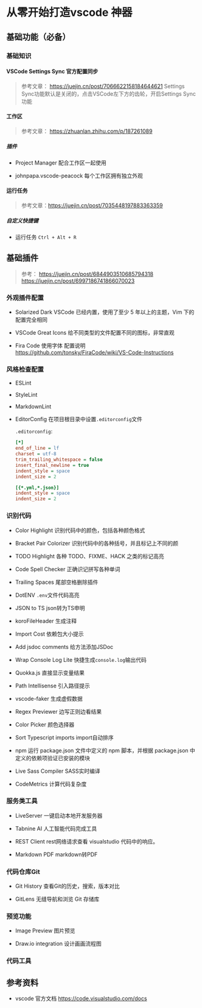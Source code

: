 # 从零开始打造vscode 神器

## 基础功能（必备）

### 基础知识

#### VSCode Settings Sync 官方配置同步

> 参考文章： <https://juejin.cn/post/7066622158184644621>
> Settings Sync功能默认是关闭的，点击VSCode左下方的齿轮，开启Settings Sync功能

#### 工作区

> 参考文章： <https://zhuanlan.zhihu.com/p/187261089>

##### 插件

* Project Manager 配合工作区一起使用

* johnpapa.vscode-peacock 每个工作区拥有独立外观

#### 运行任务

> 参考文章：<https://juejin.cn/post/7035448197883363359>

##### 自定义快捷键

* 运行任务 `Ctrl + Alt + R`

## 基础插件

> 参考：
> <https://juejin.cn/post/6844903510685794318>
> <https://juejin.cn/post/6997186741866070023>

### 外观插件配置

* Solarized Dark VSCode 已经内置，使用了至少 5 年以上的主题，Vim 下的配置完全相同

* VSCode Great Icons 给不同类型的文件配置不同的图标，非常直观

* Fira Code 使用字体 配置说明<https://github.com/tonsky/FiraCode/wiki/VS-Code-Instructions>



### 风格检查配置

* ESLint

* StyleLint

* MarkdownLint

* EditorConfig 在项目根目录中设置`.editorconfig`文件

    `.editorconfig`:

    ```ini
    [*]
    end_of_line = lf
    charset = utf-8
    trim_trailing_whitespace = false
    insert_final_newline = true
    indent_style = space
    indent_size = 2

    [{*.yml,*.json}]
    indent_style = space
    indent_size = 2
    ```

### 识别代码

* Color Highlight 识别代码中的颜色，包括各种颜色格式

* Bracket Pair Colorizer 识别代码中的各种括号，并且标记上不同的颜

* TODO Highlight 各种 TODO、FIXME、HACK 之类的标记高亮

* Code Spell Checker 正确识记拼写各种单词

* Trailing Spaces 尾部空格删除插件

* DotENV `.env`文件代码高亮

* JSON to TS json转为TS申明

* koroFileHeader 生成注释

* Import Cost 依赖包大小提示

* Add jsdoc comments 给方法添加JSDoc

* Wrap Console Log Lite 快捷生成`console.log`输出代码

* Quokka.js  直接显示变量结果

* Path Intellisense  引入路径提示

* vscode-faker 生成虚假数据

* Regex Previewer 边写正则边看结果

* Color Picker 颜色选择器

* Sort Typescript imports import自动排序



* npm 运行 package.json 文件中定义的 npm 脚本，并根据 package.json 中定义的依赖项验证已安装的模块

* Live Sass Compiler SASS实时编译

* CodeMetrics 计算代码复杂度

### 服务类工具

* LiveServer 一键启动本地开发服务器

* Tabnine AI 人工智能代码完成工具

* REST Client  rest网络请求查看 visualstudio 代码中的响应。

* Markdown PDF markdown转PDF

### 代码仓库Git

* Git History 查看Git的历史，搜索，版本对比

* GitLens 无缝导航和浏览 Git 存储库

### 预览功能

* Image Preview 图片预览

* Draw.io integration 设计画画流程图


### 代码工具



## 参考资料

* vscode 官方文档  <https://code.visualstudio.com/docs>

